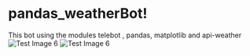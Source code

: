 # pandas_weatherBot!
This bot using the modules telebot , pandas, matplotlib
and  api-weather
![Test Image 6](https://user-images.githubusercontent.com/15955132/141695141-af7709fc-1f10-4e6c-b83a-13e77edf9757.jpg)
![Test Image 6](https://user-images.githubusercontent.com/15955132/141695452-f5b487e9-84f0-4014-8426-3693f62c8110.png)
